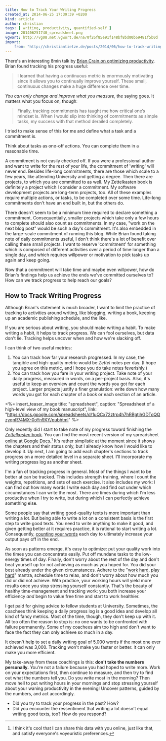 ```yaml
---
title: How to Track Your Writing Progress
created_at: 2014-06-25 17:39:39 +0200
kind: article
author: christian
tags: [ writing, productivity, quantified-self ]
image: 201406251740_spreadsheet.png
vgwort: http://vg08.met.vgwort.de/na/0f26f85e91f148bf8bd00b69481f5b0d
import:
    from: "http://christiantietze.de/posts/2014/06/how-to-track-writing-progress"
---
```


There's an interesting 8min talk by [Brian Crain on optimizing productivity][crain]. Brian found tracking his progress useful:

> I learned that having a continuous metric is enormously motivating since it allows you to continually improve yourself. These small, continuous changes make a huge difference over time.

_You can only change and improve what you measure_, the saying goes. It matters what you focus on, though:


> Finally, tracking commitments has taught me how critical one’s mindset is. When I would slip into thinking of commitments as simple tasks, my success with that method derailed completely.

I tried to make sense of this for me and define what a task and a commitment is.

Think about tasks as one-off actions. You can complete them in a reasonable time.

A commitment is not easily checked off. If you were a professional author and want to write for the rest of your life, the commitment of 'writing' will never end. Besides life-long commitments, there are those which scale to a few years, like attending University and getting a degree. Then there are projects, to which you are committed to as well. My Zettelkasten book is definitely a project which I consider a commitment. My software development projects are long-term projects, too.  All of these examples require multiple actions, or tasks, to be completed over some time. Life-long commitments don't have an end built in, but the others do.

There doesn't seem to be a minimum time required to declare something a commitment. Consequentially, smaller projects which take only a few hours to complete should also count as commitments. In my case, "work on the next blog post" would be such a day's commitment. It's also embedded in the large-scale commitment of running this blog. While Brian found taking note of daily commitments useful, I don't think there's a lot of benefit over calling these small projects. I want to reserve 'commitment' for something which is composed of different activities over a period of time longer than a single day, and which requires willpower or motivation to pick tasks up again and keep going.

Now that a commitment will take time and maybe even willpower, how do Brian's findings help us achieve the ends we've committed ourselves to? How can we track progress to help reach our goals?

## How to Track Writing Progress

Although Brian's statement is much broader, I want to limit the practice of tracking to activities around writing, like blogging, writing a book, keeping up an academic publishing schedule, and the like.

If you are serious about writing, you should make writing a habit. To make writing a habit, it helps to track progress. We can fool ourselves, but data don't lie. Tracking helps uncover when and how we're slacking off.

I can think of two useful metrics:

1. You can track how far your research progressed. In my case, the tangible and high-quality metric would be _Zettel_ notes per day. (I hope you agree on this metric, and I hope you do take notes feverishly.)
2. You can track how you fare in your writing project. Take note of your daily progress, measured in words, on a per-project basis. Also, it's useful to keep an overview and count the words you got for each project. Larger projects justify a finer granulation: write down how many words you got for each chapter of a book or each section of an article.

<%= insert_teaser_image title: "spreadsheet", caption: "Spreadsheet of a high-level view of my book manuscript", link: "https://docs.google.com/spreadsheets/d/1uQCx72ztrp4h7hRBgtihGDToQQzyqnR74MX-0oYn9XY/pubhtml" %>

Only recently did I start to take note of my progress toward finishing the [_Zettelkasten_ book][book]. You can find the most recent version of my spreadsheet [online at Google Docs][zkbookspr].[^voy] It's rather simplistic at the moment since it shows the chapters and their status only, but I already know how I would like to develop it. Up next, I am going to add each chapter's sections to track progress on a more detailed level in a separate sheet. I'll incorporate my writing progress log as another sheet.

  [^voy]: I think it's cool that I can share this data with you online, just like that, and satisfy everyone's voyeuristic preferences.

I'm a fan of tracking progress in general.  Most of the things I want to be better at can be tracked. This includes strength training, where I count the weights, repetitions, and sets of each exercise. It also includes my work:  I can find out how many words I write each day and find out under which circumstances I can write the most. There are times during which I'm less productive when I try to write, but during which I can perfectly achieve something else.

Some people say that writing good-quality texts is more important than writing a lot. But being able to write a lot on a consistent basis is the first step to write good texts. You need to write anything to make it good, and given getting better at it requires practice, it is rational to start writing a lot. Consequently, [counting your words][count] each day to ultimately increase your output pays off in the end.

As soon as patterns emerge, it's easy to optimize:  put your quality work into the times you can concentrate easily. Put off mundane tasks to the low-energy times of day. Finally, don't worry about the rest of the day and don't beat yourself up for not achieving as much as you hoped for. You did your best already under the given circumstances. Adhere to the "[work hard, play hard][whph]" mantra, schedule time to relax, and don't worry about how much you did or did not achieve. With practice, your working hours will yield more results once you stop stressing yourself constantly. That's the beauty of healthy time-management and tracking work: you both increase your efficiency _and_ begin to value free time and start to work healthier.

I get paid for giving advice to fellow students at University. Sometimes, the coachees think keeping a daily progress log is a good idea and develop all kind of fancy metrics. Most of the time, though, they don't keep up with it. All too often the reason to stop is:  no one wants to be confronted with failure permanently. Some of my coachees aim too high and don't want to face the fact they can only achieve so much in a day.

It doesn't help to set a daily writing goal of 5,000 words if the most one ever achieved was 3,000. Tracking won't make you faster or better. It can only make you more efficient.

My take-away from these coachings is this:  **don't take the numbers personally.**  You're not a failure because you had hoped to write more. Work on your expectations first, then continue to measure, and then try to find out what the numbers tell you. Do you write most in the morning? Then move hell to put writing hours in your mornings and stop stressing yourself about your waning productivity in the evening! Uncover patterns, guided by the numbers, and act accordingly.

* Did you try to track your progress in the past? How?
* Did you encounter the ressentiment that writing a lot doesn't equal writing good texts, too? How do you respond?

[crain]: http://quantifiedself.com/2014/06/brian-crain-optimizing-productivity/
[count]: /posts/count-your-words
[book]: http://www.zettelkasten.de/book/
[zkbookspr]: https://docs.google.com/spreadsheets/d/1uQCx72ztrp4h7hRBgtihGDToQQzyqnR74MX-0oYn9XY/pubhtml
[whph]: http://www.dextronet.com/blog/the-now-habit-summary/
